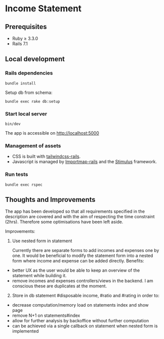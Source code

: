# Income Statement

## Prerequisites

- Ruby ≥ 3.3.0
- Rails 7.1

## Local development

### Rails dependencies

  ```shell
bundle install
```

Setup db from schema:

```shell
bundle exec rake db:setup
```

### Start local server

```shell
bin/dev
```

The app is accessible on [http://localhost:5000](http://localhost:5000)

### Management of assets

- CSS is built with [tailwindcss-rails](https://github.com/rails/tailwindcss-rails).
- Javascript is managed by [Importmap-rails](https://github.com/rails/importmap-rails) and the [Stimulus](https://github.com/stimulusjs/stimulus) framework.

### Run tests

```shell
bundle exec rspec
```

## Thoughts and Improvements

The app has been developed so that all requirements specified in the description are covered and with the aim of respecting the time constraint (2hrs). Therefore some optimisations have been left aside.

Improvements:
1. Use nested form in statement

    Currently there are separate forms to add incomes and expenses one by one. It would be beneficial to modify the statement form into a nested form where income and expense can be added directly. Benefits: 
   
    
- better UX as the user would be able to keep an overview of the statement while building it.
- remove incomes and expenses controllers/views in the backend. I am conscious these are duplicates at the moment.

2. Store in db statement #disposable income, #ratio and #rating in order to:


- decrease computation/memory load on statements index and show page
- remove N+1 on statements#index
- allow for further analysis by backoffice without further computation
- can be achieved via a single callback on statement when nested form is implemented 
